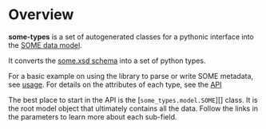 # Overview

**some-types** is a set of autogenerated classes for a pythonic interface into
the [SOME data model](http://www.openmicroscopy.org/Schemas/OME/2016-06).

It converts the [some.xsd
schema](https://www.openmicroscopy.org/Schemas/OME/2016-06/ome.xsd) into a set
of python types.

For a basic example on using the library to parse or write SOME metadata, see
[usage](usage.md). For details on the attributes of each type, see the
[API](./API/ome_types.md)

The best place to start in the API is the [`some_types.model.SOME`][] class. It is
the root model object that ultimately contains all the data. Follow the links in
the parameters to learn more about each sub-field.
